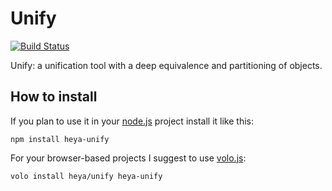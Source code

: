 # Unify

[![Build Status](https://travis-ci.org/heya/unify.png?branch=master)](https://travis-ci.org/heya/unify)

Unify: a unification tool with a deep equivalence and partitioning of objects.

## How to install

If you plan to use it in your [node.js](http://nodejs.org) project install it
like this:

```
npm install heya-unify
```

For your browser-based projects I suggest to use [volo.js](http://volojs.org):

```
volo install heya/unify heya-unify
```
